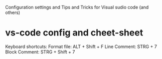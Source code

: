 Configuration settings and Tips and Tricks for Visual sudio code (and others)

# vs-code config and cheet-sheet

Keyboard shortcuts:
Format file:    ALT + Shift + F
Line Comment:   STRG + 7
Block Comment:  STRG + Shift + 7


